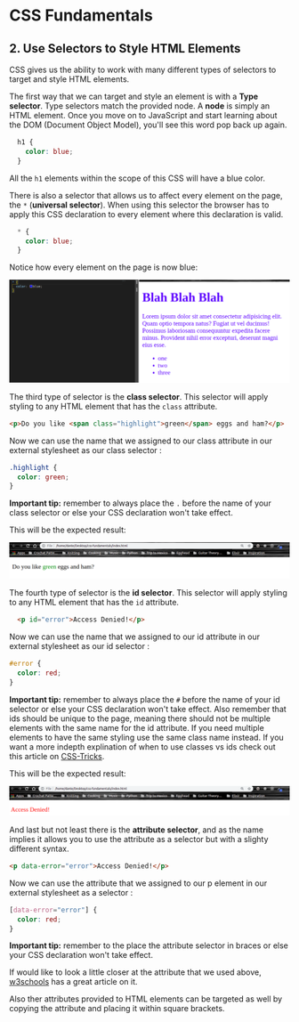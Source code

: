 # CSS Fundamentals

## 2. Use Selectors to Style HTML Elements

CSS gives us the ability to work with many different types of selectors to target and style HTML elements.

The first way that we can target and style an element is with a **Type selector**. Type selectors match the provided node. A **node** is simply an HTML element. Once you move on to JavaScript and start learning about the DOM (Document Object Model), you'll see this word pop back up again.

```CSS
  h1 {
    color: blue;
  }
```

All the `h1` elements within the scope of this CSS will have a blue color.

There is also a selector that allows us to affect every element on the page, the `*` (**universal selector**). When using this selector the browser has to apply this CSS declaration to every element where this declaration is valid.

```CSS
  * {
    color: blue;
  }
```
Notice how every element on the page is now blue:

![blue text](../imgs/universal_selector.png)

The third type of selector is the **class selector**. This selector will apply styling to any HTML element that has the `class` attribute.

```HTML
<p>Do you like <span class="highlight">green</span> eggs and ham?</p>
```

Now we can use the name that we assigned to our class attribute in our external stylesheet as our class selector :

```CSS
.highlight {
  color: green;
}
```
**Important tip:** remember to always place the `.` before the name of your class selector or else your CSS declaration won't take effect.

This will be the expected result:

![pargaph with highlighted text](../imgs/class_selector.png)

The fourth type of selector is the **id selector**. This selector will apply styling to any HTML element that has the `id` attribute.

```HTML
  <p id="error">Access Denied!</p>
```

Now we can use the name that we assigned to our id attribute in our external stylesheet as our id selector :

```CSS
#error {
  color: red;
}
```
**Important tip:** remember to always place the `#` before the name of your id selector or else your CSS declaration won't take effect. Also remember that ids should be unique to the page, meaning there should not be multiple elements with the same name for the id attribute. If you need multiple elements to have the same styling use the same class name instead. If you want a more indepth explination of when to use classes vs ids check out this article on [CSS-Tricks](https://css-tricks.com/the-difference-between-id-and-class/).

This will be the expected result:

![paragraph with red text](../imgs/id_selector.png)

And last but not least there is the **attribute selector**, and as the name implies it allows you to use the attribute as a selector but with a slighty different syntax.

```HTML
<p data-error="error">Access Denied!</p>
```

Now we can use the attribute that we assigned to our p element in our external stylesheet as a selector :

```CSS
[data-error="error"] {
  color: red;
}
```

**Important tip:** remember to the place the attribute selector in braces or else your CSS declaration won't take effect.

If would like to look a little closer at the attribute that we used above, [w3schools](https://www.w3schools.com/tags/att_global_data.asp) has a great article on it.

Also ther attributes provided to HTML elements can be targeted as well by copying the attribute and placing it within square brackets.
